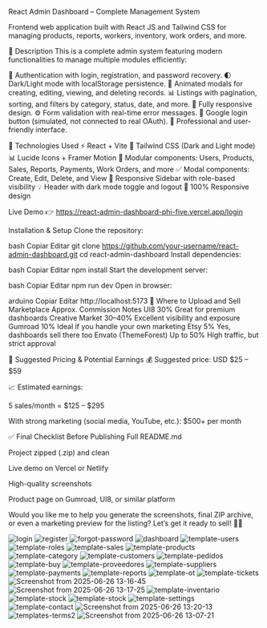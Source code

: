 React Admin Dashboard – Complete Management System


Frontend web application built with React JS and Tailwind CSS for managing products, reports, workers, inventory, work orders, and more.

🧾 Description
This is a complete admin system featuring modern functionalities to manage multiple modules efficiently:

🔐 Authentication with login, registration, and password recovery.
🌓 Dark/Light mode with localStorage persistence.
💬 Animated modals for creating, editing, viewing, and deleting records.
📊 Listings with pagination, sorting, and filters by category, status, date, and more.
📱 Fully responsive design.
⚙️ Form validation with real-time error messages.
🔗 Google login button (simulated, not connected to real OAuth).
🎨 Professional and user-friendly interface.

🚀 Technologies Used
⚡ React + Vite
🎨 Tailwind CSS (Dark and Light mode)
📊 Lucide Icons + Framer Motion
🧠 Modular components: Users, Products, Sales, Reports, Payments, Work Orders, and more
✅ Modal components: Create, Edit, Delete, and View
🧱 Responsive Sidebar with role-based visibility
💡 Header with dark mode toggle and logout
📱 100% Responsive design

Live Demo
👉 https://react-admin-dashboard-phi-five.vercel.app/login

Installation & Setup
Clone the repository:

bash
Copiar
Editar
git clone https://github.com/your-username/react-admin-dashboard.git
cd react-admin-dashboard
Install dependencies:

bash
Copiar
Editar
npm install
Start the development server:

bash
Copiar
Editar
npm run dev
Open in browser:

arduino
Copiar
Editar
http://localhost:5173
🛒 Where to Upload and Sell
Marketplace	Approx. Commission	Notes
UI8	30%	Great for premium dashboards
Creative Market	30–40%	Excellent visibility and exposure
Gumroad	10%	Ideal if you handle your own marketing
Etsy	5%	Yes, dashboards sell there too
Envato (ThemeForest)	Up to 50%	High traffic, but strict approval

💸 Suggested Pricing & Potential Earnings
💰 Suggested price: USD $25 – $59

📈 Estimated earnings:

5 sales/month = $125 – $295

With strong marketing (social media, YouTube, etc.): $500+ per month

✅ Final Checklist Before Publishing
 Full README.md

 Project zipped (.zip) and clean

 Live demo on Vercel or Netlify

 High-quality screenshots

 Product page on Gumroad, UI8, or similar platform

Would you like me to help you generate the screenshots, final ZIP archive, or even a marketing preview for the listing? Let’s get it ready to sell! 🚀💼


![login](https://github.com/user-attachments/assets/6247a466-e4c5-4a69-b9e0-196b69089669)
![register](https://github.com/user-attachments/assets/4a0f7dea-0b9e-4af0-892c-8c3ef1cd17a9)
![forgot-password](https://github.com/user-attachments/assets/7ea165e9-05db-4353-b9f8-4625dec60be5)
![dashboard](https://github.com/user-attachments/assets/389ba0d7-07b7-4246-a803-425099aede52)
![template-users](https://github.com/user-attachments/assets/7da4a11f-b60d-4ebf-b471-01b8be31ad1f)
![template-roles](https://github.com/user-attachments/assets/af414be7-fc2a-45b6-a47e-7b49cdf102dd)
![template-sales](https://github.com/user-attachments/assets/2c2bd1f8-0f4b-4738-b36f-e745aa4638ae)
![template-products](https://github.com/user-attachments/assets/2c886cc7-632f-4f7f-968c-fb582818a673)
![template-category](https://github.com/user-attachments/assets/ca4856fb-2222-4ff8-8478-b788346ac497)
![template-customers](https://github.com/user-attachments/assets/97d17a50-0962-48c5-8c64-d9582028ae5b)
![template-pedidos](https://github.com/user-attachments/assets/ff757336-dde3-434a-b567-c7dc41326ad1)
![template-buy](https://github.com/user-attachments/assets/f21e765c-fb13-4fb2-afe0-a7137902cb8d)
![template-proveedores](https://github.com/user-attachments/assets/df7c1ec1-9ac1-4892-a527-1ac3f1343ed3)
![template-suppliers](https://github.com/user-attachments/assets/60b239ba-2321-486a-a801-5d04fc6af38a)
![template-payments](https://github.com/user-attachments/assets/9a3ec51e-6119-438a-b18a-8a3564b9ebe0)
![template-reports](https://github.com/user-attachments/assets/1a3e21af-dffb-4995-83d8-2fa85b9f6f2c)
![template-ot](https://github.com/user-attachments/assets/1a63b715-f78a-46be-b528-4d17c43b88ce)
![template-tickets](https://github.com/user-attachments/assets/9aa3311b-0720-4ac4-a3cb-dcbd2f2e2de0)
![Screenshot from 2025-06-26 13-16-45](https://github.com/user-attachments/assets/f990423a-1d93-4c97-9b2d-2aebc76f1d85)
![Screenshot from 2025-06-26 13-17-25](https://github.com/user-attachments/assets/a75f0ab6-a2d7-4313-8c3e-c1b8e1b02ebc)
![template-inventario](https://github.com/user-attachments/assets/6a9cf002-cfa7-4492-99b6-20ae5ec64a24)
![template-stock](https://github.com/user-attachments/assets/acd5f7a2-62fd-4dc4-aa78-4b44a7eec4a5)
![template-stock](https://github.com/user-attachments/assets/043780c3-19c9-4d48-bfc1-dc014b26aed1)
![template-settings](https://github.com/user-attachments/assets/c2ff1535-cb37-43fb-ae73-b6274ee36b17)
![template-contact](https://github.com/user-attachments/assets/8cfc0966-eaf2-4031-b38b-202e08126233)
![Screenshot from 2025-06-26 13-20-13](https://github.com/user-attachments/assets/07aeb077-b2ff-4f04-96ad-8e677e893d08)
![templates-terms2](https://github.com/user-attachments/assets/4b08efa1-2750-4dbe-904f-2070941c39b9)
![Screenshot from 2025-06-26 13-07-21](https://github.com/user-attachments/assets/67f64203-4198-483a-b13e-5b646d310e3e)










